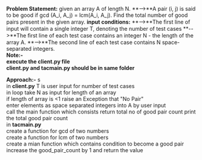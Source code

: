 **Problem Statement:**
given an array A of length N. 
**-->**A pair (i, j) is said to be good if gcd (A_i, A_j) = lcm(A_i, A_j). Find the total number of good pairs present in the given array.
**input conditions:**
**-->**The ﬁrst line of input will contain a single integer T, denoting the number of test cases
**-->**The ﬁrst line of each test case contains an integer N - the length of the array A.
**-->**The second line of each test case contains N space-separated integers.<br/>
**Note:-**<br/>
**execute the client.py file <br/>client.py and tacmain.py should be in same folder**<br/>

**Approach:-**
s<br/> in **client.py**
 T  is user input for number of test cases<br/>
 in loop take N as input for length of an array<br/>
 if length of array is <1 raise an Exception that "No Pair"<br/>
 enter elements as space separated integers into A by user input<br/>
 call the main function which consists return total no of good pair count print the total good pair count<br/>
  in **tacmain.py**<br/>
create a function for gcd of two numbers<br/>
create a function for lcm of two numbers<br/>
create a mian function which contains condition to become a good pair<br/>
increase the good_pair_count by 1 and return the value
 
